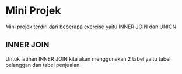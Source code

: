# Mini Projek

Mini projek terdiri dari beberapa exercise yaitu INNER JOIN dan UNION

## INNER JOIN
Untuk latihan INNER JOIN kita akan menggunakan 2 tabel yaitu tabel pelanggan dan tabel penjualan.

